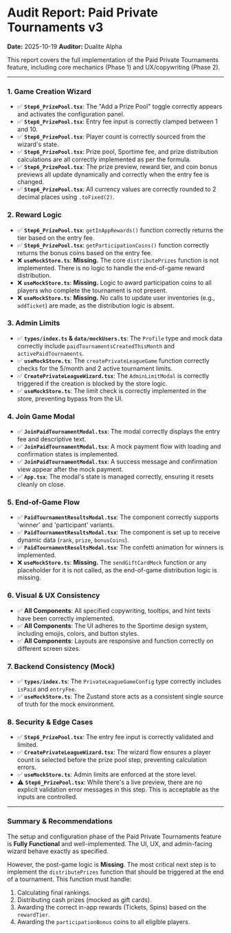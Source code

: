 # Audit Report: Paid Private Tournaments v3

**Date:** 2025-10-19
**Auditor:** Dualite Alpha

This report covers the full implementation of the Paid Private Tournaments feature, including core mechanics (Phase 1) and UX/copywriting (Phase 2).

---

### 1. Game Creation Wizard

- ✅ **`Step6_PrizePool.tsx`**: The "Add a Prize Pool" toggle correctly appears and activates the configuration panel.
- ✅ **`Step6_PrizePool.tsx`**: Entry fee input is correctly clamped between 1 and 10.
- ✅ **`Step6_PrizePool.tsx`**: Player count is correctly sourced from the wizard's state.
- ✅ **`Step6_PrizePool.tsx`**: Prize pool, Sportime fee, and prize distribution calculations are all correctly implemented as per the formula.
- ✅ **`Step6_PrizePool.tsx`**: The prize preview, reward tier, and coin bonus previews all update dynamically and correctly when the entry fee is changed.
- ✅ **`Step6_PrizePool.tsx`**: All currency values are correctly rounded to 2 decimal places using `.toFixed(2)`.

### 2. Reward Logic

- ✅ **`Step6_PrizePool.tsx`**: `getInAppRewards()` function correctly returns the tier based on the entry fee.
- ✅ **`Step6_PrizePool.tsx`**: `getParticipationCoins()` function correctly returns the bonus coins based on the entry fee.
- ❌ **`useMockStore.ts`**: **Missing.** The core `distributePrizes` function is not implemented. There is no logic to handle the end-of-game reward distribution.
- ❌ **`useMockStore.ts`**: **Missing.** Logic to award participation coins to all players who complete the tournament is not present.
- ❌ **`useMockStore.ts`**: **Missing.** No calls to update user inventories (e.g., `addTicket`) are made, as the distribution logic is absent.

### 3. Admin Limits

- ✅ **`types/index.ts` & `data/mockUsers.ts`**: The `Profile` type and mock data correctly include `paidTournamentsCreatedThisMonth` and `activePaidTournaments`.
- ✅ **`useMockStore.ts`**: The `createPrivateLeagueGame` function correctly checks for the 5/month and 2 active tournament limits.
- ✅ **`CreatePrivateLeagueWizard.tsx`**: The `AdminLimitModal` is correctly triggered if the creation is blocked by the store logic.
- ✅ **`useMockStore.ts`**: The limit check is correctly implemented in the store, preventing bypass from the UI.

### 4. Join Game Modal

- ✅ **`JoinPaidTournamentModal.tsx`**: The modal correctly displays the entry fee and descriptive text.
- ✅ **`JoinPaidTournamentModal.tsx`**: A mock payment flow with loading and confirmation states is implemented.
- ✅ **`JoinPaidTournamentModal.tsx`**: A success message and confirmation view appear after the mock payment.
- ✅ **`App.tsx`**: The modal's state is managed correctly, ensuring it resets cleanly on close.

### 5. End-of-Game Flow

- ✅ **`PaidTournamentResultsModal.tsx`**: The component correctly supports 'winner' and 'participant' variants.
- ✅ **`PaidTournamentResultsModal.tsx`**: The component is set up to receive dynamic data (`rank`, `prize`, `bonusCoins`).
- ✅ **`PaidTournamentResultsModal.tsx`**: The confetti animation for winners is implemented.
- ❌ **`useMockStore.ts`**: **Missing.** The `sendGiftCardMock` function or any placeholder for it is not called, as the end-of-game distribution logic is missing.

### 6. Visual & UX Consistency

- ✅ **All Components**: All specified copywriting, tooltips, and hint texts have been correctly implemented.
- ✅ **All Components**: The UI adheres to the Sportime design system, including emojis, colors, and button styles.
- ✅ **All Components**: Layouts are responsive and function correctly on different screen sizes.

### 7. Backend Consistency (Mock)

- ✅ **`types/index.ts`**: The `PrivateLeagueGameConfig` type correctly includes `isPaid` and `entryFee`.
- ✅ **`useMockStore.ts`**: The Zustand store acts as a consistent single source of truth for the mock environment.

### 8. Security & Edge Cases

- ✅ **`Step6_PrizePool.tsx`**: The entry fee input is correctly validated and limited.
- ✅ **`CreatePrivateLeagueWizard.tsx`**: The wizard flow ensures a player count is selected before the prize pool step, preventing calculation errors.
- ✅ **`useMockStore.ts`**: Admin limits are enforced at the store level.
- ⚠️ **`Step6_PrizePool.tsx`**: While there's a live preview, there are no explicit validation error messages in this step. This is acceptable as the inputs are controlled.

---

### Summary & Recommendations

The setup and configuration phase of the Paid Private Tournaments feature is **Fully Functional** and well-implemented. The UI, UX, and admin-facing wizard behave exactly as specified.

However, the post-game logic is **Missing**. The most critical next step is to implement the `distributePrizes` function that should be triggered at the end of a tournament. This function must handle:
1.  Calculating final rankings.
2.  Distributing cash prizes (mocked as gift cards).
3.  Awarding the correct in-app rewards (Tickets, Spins) based on the `rewardTier`.
4.  Awarding the `participationBonus` coins to all eligible players.

